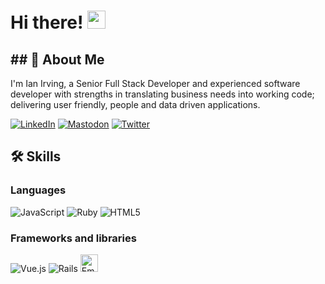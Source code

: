 # Hi there! <img src="https://media.giphy.com/media/hvRJCLFzcasrR4ia7z/giphy.gif" width="29px">
## ## 🚀 About Me

I'm Ian Irving, a Senior Full Stack Developer and experienced software developer with strengths in translating business needs into working code; delivering user friendly, people and data driven applications.

<a href="https://www.linkedin.com/in/ianairving/" rel="me"><img alt="LinkedIn" src="https://img.shields.io/badge/LinkedIn-1DA1F2?style=for-the-badge&logo=linkedin&logoColor=white"></a>
<a rel="me nofollow" href="https://ruby.social/@iani"><img alt="Mastodon" src="https://img.shields.io/badge/Mastodon-1DA1F2?style=for-the-badge&logo=mastodon&logoColor=white"></a>
<a href="https://twitter.com/ianirving" rel="me"><img alt="Twitter" src="https://img.shields.io/badge/Twitter-1DA1F2?style=for-the-badge&logo=twitter&logoColor=white"></a>


## 🛠️ Skills

### Languages
<img alt="JavaScript" src="https://img.shields.io/badge/javascript-%23323330.svg?style=for-the-badge&logo=javascript&logoColor=%23F7DF1E"/>
<img alt="Ruby" src="https://img.shields.io/badge/ruby-%23CC342D.svg?style=for-the-badge&logo=ruby&logoColor=white"/>
<img alt="HTML5" src="https://img.shields.io/badge/html5-%23E34F26.svg?style=for-the-badge&logo=html5&logoColor=white"/>

### Frameworks and libraries
<img alt="Vue.js" src="https://img.shields.io/badge/vuejs-%2335495e.svg?style=for-the-badge&logo=vue-dot-js&logoColor=%234FC08D"/>
<img alt="Rails" src="https://img.shields.io/badge/rails-%23CC0000.svg?style=for-the-badge&logo=ruby-on-rails&logoColor=white"/>
<img alt="Ember JS" src="https://github.com/ember-learn/ember-website/blob/main/public/images/brand/ember-4c.svg" height="28px">
